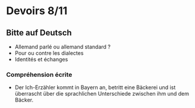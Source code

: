 
# Devoirs 8/11
## Bitte auf Deutsch

* Allemand parlé ou allemand standard ?
* Pour ou contre les dialectes
* Identités et échanges

### Compréhension écrite
* Der Ich-Erzähler kommt in Bayern an, betritt eine Bäckerei und ist überrascht über die sprachlichen Unterschiede zwischen ihm und dem Bäcker.
<!--stackedit_data:
eyJoaXN0b3J5IjpbLTg3Nzg3NjY5OV19
-->